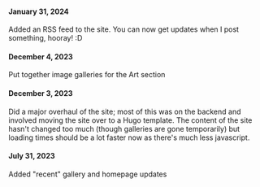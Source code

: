 #### January 31, 2024  

Added an RSS feed to the site. You can now get updates when I post something, hooray! :D

#### December 4, 2023

Put together image galleries for the Art section

#### December 3, 2023

Did a major overhaul of the site; most of this was on the backend and involved moving the site over to a Hugo template. The content of the site hasn't changed too much (though galleries are gone temporarily) but loading times should be a lot faster now as there's much less javascript.

#### July 31, 2023

Added "recent" gallery and homepage updates